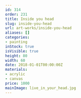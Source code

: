 ```yaml
---
id: 314
order: 231
title: Inside you head
slug: inside-you-head
url: art-works/inside-you-head
aliases: []
categories:
- painting
inStock: true
isVisible: true
height: 80
width: 60
date: 2018-01-01T00:00:00Z
materials:
- acrylic
- canvas
price: 1000
mainImage: live_in_your_head.jpg
---
```

